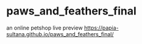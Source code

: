 # paws_and_feathers_final
an online petshop
live preview 
https://papia-sultana.github.io/paws_and_feathers_final/
